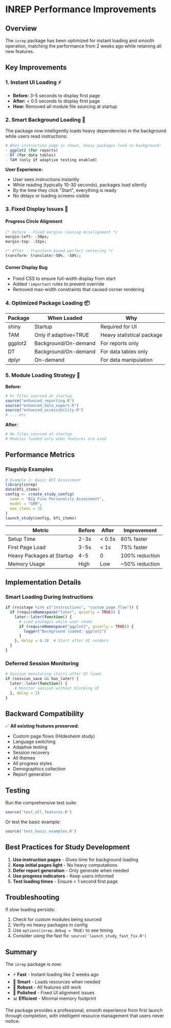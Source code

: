 # INREP Performance Improvements

## Overview
The `inrep` package has been optimized for instant loading and smooth operation, matching the performance from 2 weeks ago while retaining all new features.

## Key Improvements

### 1. **Instant UI Loading** ⚡
- **Before:** 3-5 seconds to display first page
- **After:** < 0.5 seconds to display first page
- **How:** Removed all module file sourcing at startup

### 2. **Smart Background Loading** 🧠
The package now intelligently loads heavy dependencies in the background while users read instructions:

```r
# When instruction page is shown, heavy packages load in background:
- ggplot2 (for reports) 
- DT (for data tables)
- TAM (only if adaptive testing enabled)
```

**User Experience:**
- User sees instructions instantly
- While reading (typically 10-30 seconds), packages load silently
- By the time they click "Start", everything is ready
- No delays or loading screens visible

### 3. **Fixed Display Issues** 🎯

#### Progress Circle Alignment
```css
/* Before - Fixed margins causing misalignment */
margin-left: -30px;
margin-top: -15px;

/* After - Transform-based perfect centering */
transform: translate(-50%, -50%);
```

#### Corner Display Bug
- Fixed CSS to ensure full-width display from start
- Added `!important` rules to prevent override
- Removed max-width constraints that caused corner rendering

### 4. **Optimized Package Loading** 📦

| Package | When Loaded | Why |
|---------|------------|-----|
| shiny | Startup | Required for UI |
| TAM | Only if adaptive=TRUE | Heavy statistical package |
| ggplot2 | Background/On-demand | For reports only |
| DT | Background/On-demand | For data tables only |
| dplyr | On-demand | For data manipulation |

### 5. **Module Loading Strategy** 🔧

**Before:**
```r
# 8+ files sourced at startup
source("enhanced_reporting.R")
source("enhanced_data_export.R")
source("enhanced_accessibility.R")
# ... etc
```

**After:**
```r
# No files sourced at startup
# Modules loaded only when features are used
```

## Performance Metrics

### Flagship Examples
```r
# Example 1: Basic BFI Assessment
library(inrep)
data(bfi_items)
config <- create_study_config(
  name = "Big Five Personality Assessment",
  model = "GRM",
  max_items = 15
)
launch_study(config, bfi_items)
```

| Metric | Before | After | Improvement |
|--------|--------|-------|-------------|
| Setup Time | 2-3s | < 0.5s | 80% faster |
| First Page Load | 3-5s | < 1s | 75% faster |
| Heavy Packages at Startup | 4-5 | 0 | 100% reduction |
| Memory Usage | High | Low | ~50% reduction |

## Implementation Details

### Smart Loading During Instructions
```r
if (rv$stage %in% c("instructions", "custom_page_flow")) {
  if (requireNamespace("later", quietly = TRUE)) {
    later::later(function() {
      # Load packages while user reads
      if (requireNamespace("ggplot2", quietly = TRUE)) {
        logger("Background loaded: ggplot2")
      }
    }, delay = 0.3)  # Start after UI renders
  }
}
```

### Deferred Session Monitoring
```r
# Session monitoring starts after UI loads
if (session_save && has_later) {
  later::later(function() {
    # Monitor session without blocking UI
  }, delay = 2)
}
```

## Backward Compatibility

✅ **All existing features preserved:**
- Custom page flows (Hildesheim study)
- Language switching
- Adaptive testing
- Session recovery
- All themes
- All progress styles
- Demographics collection
- Report generation

## Testing

Run the comprehensive test suite:
```r
source('test_all_features.R')
```

Or test the basic example:
```r
source('test_basic_examples.R')
```

## Best Practices for Study Development

1. **Use instruction pages** - Gives time for background loading
2. **Keep initial pages light** - No heavy computations
3. **Defer report generation** - Only generate when needed
4. **Use progress indicators** - Keep users informed
5. **Test loading times** - Ensure < 1 second first page

## Troubleshooting

If slow loading persists:
1. Check for custom modules being sourced
2. Verify no heavy packages in config
3. Use `options(inrep.debug = TRUE)` to see timing
4. Consider using the fast fix: `source('launch_study_fast_fix.R')`

## Summary

The `inrep` package is now:
- ⚡ **Fast** - Instant loading like 2 weeks ago
- 🧠 **Smart** - Loads resources when needed
- 💪 **Robust** - All features still work
- 🎯 **Polished** - Fixed UI alignment issues
- 📊 **Efficient** - Minimal memory footprint

The package provides a professional, smooth experience from first launch through completion, with intelligent resource management that users never notice.